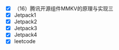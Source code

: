 - [x] （16）腾讯开源组件MMKV的原理与实现三
- [x] Jetpack1
- [x] Jetpack2
- [x] Jetpack3
- [x] Jetpack4
- [x] leetcode